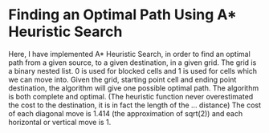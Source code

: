 # Finding an Optimal Path Using A* Heuristic Search

Here, I have implemented A* Heuristic Search, in order to find an optimal path from a given source, to a given destination, in a given grid. The grid is a binary nested list. 0 is used for blocked cells and 1 is used for cells which we can move into. Given the grid, starting point cell and ending point destination, the algorithm will give one possible optimal path. The algorithm is both complete and optimal. (The heuristic function never overestimated the cost to the destination, it is in fact the length of the ... distance) The cost of each diagonal move is 1.414 (the approximation of sqrt(2)) and each horizontal or vertical move is 1.